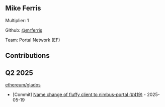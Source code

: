 
## Mike Ferris
Multiplier: 1

Github: [@mrferris](https://github.com/mrferris)

Team: Portal Network (EF)

## Contributions

## Q2 2025

[ethereum/glados](https://github.com/ethereum/glados)
* [Commit] [Name change of fluffy client to nimbus-portal (#419)](https://github.com/ethereum/glados/commit/e5153a3d4c51b99be8953aa04897a940a5637d53) - 2025-05-19
